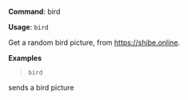 **Command**: bird

**Usage**: `bird`


Get a random bird picture, from <https://shibe.online>.


**Examples**

> `bird`

sends a bird picture